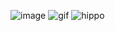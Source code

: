 ![image](https://i.imgur.com/ydnAi5N.png)
![gif](https://i.imgur.com/RmJPeCl.gif)
![hippo](https://media3.giphy.com/media/aUovxH8Vf9qDu/giphy.gif)